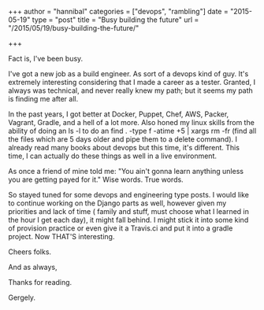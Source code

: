 +++
author = "hannibal"
categories = ["devops", "rambling"]
date = "2015-05-19"
type = "post"
title = "Busy building the future"
url = "/2015/05/19/busy-building-the-future/"

+++

Fact is, I've been busy.

I've got a new job as a build engineer. As sort of a devops kind of guy. It's extremely interesting considering that I made a career as a tester. Granted, I always was technical, and never really knew my path; but it seems my path is finding me after all.

In the past years, I got better at Docker, Puppet, Chef, AWS, Packer, Vagrant, Gradle, and a hell of a lot more. Also honed my linux skills from the ability of doing an ls -l to do an find . -type f -atime +5 | xargs rm -fr (find all the files which are 5 days older and pipe them to a delete command). I already read many books about devops but this time, it's different. This time, I can actually do these things as well in a live environment.

As once a friend of mine told me: "You ain't gonna learn anything unless you are getting payed for it." Wise words. True words.

So stayed tuned for some devops and engineering type posts. I would like to continue working on the Django parts as well, however given my priorities and lack of time ( family and stuff, must choose what I learned in the hour I get each day), it might fall behind. I might stick it into some kind of provision practice or even give it a Travis.ci and put it into a gradle project. Now THAT'S interesting.

Cheers folks.

And as always,

Thanks for reading.

Gergely.